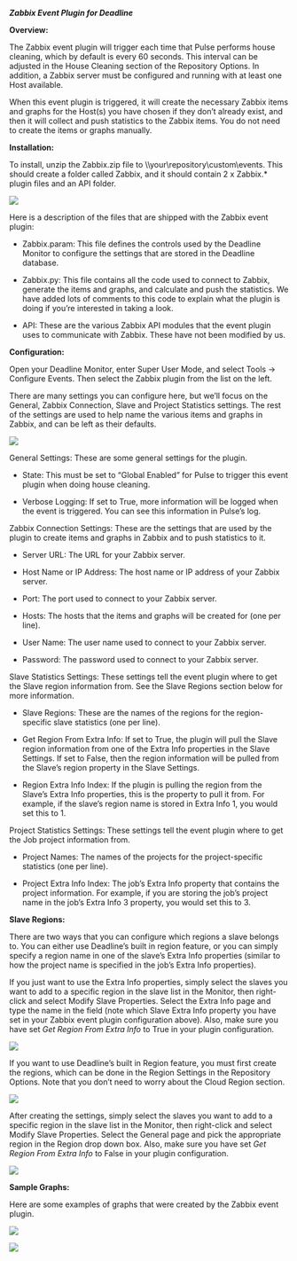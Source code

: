 ***Zabbix Event Plugin for Deadline***

**Overview:**

The Zabbix event plugin will trigger each time that Pulse performs house
cleaning, which by default is every 60 seconds. This interval can be
adjusted in the House Cleaning section of the Repository Options. In
addition, a Zabbix server must be configured and running with at least
one Host available.

When this event plugin is triggered, it will create the necessary Zabbix
items and graphs for the Host(s) you have chosen if they don’t already
exist, and then it will collect and push statistics to the Zabbix items.
You do not need to create the items or graphs manually.

**Installation:**

To install, unzip the Zabbix.zip file to
\\\\your\\repository\\custom\\events. This should create a folder called
Zabbix, and it should contain 2 x Zabbix.\* plugin files and an API
folder.

![](media/image1.png)

Here is a description of the files that are shipped with the Zabbix
event plugin:

-   Zabbix.param: This file defines the controls used by the Deadline
    Monitor to configure the settings that are stored in the
    Deadline database.

-   Zabbix.py: This file contains all the code used to connect to
    Zabbix, generate the items and graphs, and calculate and push
    the statistics. We have added lots of comments to this code to
    explain what the plugin is doing if you’re interested in taking
    a look.

-   API: These are the various Zabbix API modules that the event plugin
    uses to communicate with Zabbix. These have not been modified by us.

**Configuration:**

Open your Deadline Monitor, enter Super User Mode, and select Tools
-&gt; Configure Events. Then select the Zabbix plugin from the list on
the left.

There are many settings you can configure here, but we’ll focus on the
General, Zabbix Connection, Slave and Project Statistics settings. The
rest of the settings are used to help name the various items and graphs
in Zabbix, and can be left as their defaults.

![](media/image2.png)

General Settings: These are some general settings for the plugin.

-   State: This must be set to “Global Enabled” for Pulse to trigger
    this event plugin when doing house cleaning.

-   Verbose Logging: If set to True, more information will be logged
    when the event is triggered. You can see this information in
    Pulse’s log.

Zabbix Connection Settings: These are the settings that are used by the
plugin to create items and graphs in Zabbix and to push statistics to
it.

-   Server URL: The URL for your Zabbix server.

-   Host Name or IP Address: The host name or IP address of your
    Zabbix server.

-   Port: The port used to connect to your Zabbix server.

-   Hosts: The hosts that the items and graphs will be created for (one
    per line).

-   User Name: The user name used to connect to your Zabbix server.

-   Password: The password used to connect to your Zabbix server.

Slave Statistics Settings: These settings tell the event plugin where to
get the Slave region information from. See the Slave Regions section
below for more information.

-   Slave Regions: These are the names of the regions for the
    region-specific slave statistics (one per line).

-   Get Region From Extra Info: If set to True, the plugin will pull the
    Slave region information from one of the Extra Info properties in
    the Slave Settings. If set to False, then the region information
    will be pulled from the Slave’s region property in the
    Slave Settings.

-   Region Extra Info Index: If the plugin is pulling the region from
    the Slave’s Extra Info properties, this is the property to pull
    it from. For example, if the slave’s region name is stored in Extra
    Info 1, you would set this to 1.

Project Statistics Settings: These settings tell the event plugin where
to get the Job project information from.

-   Project Names: The names of the projects for the project-specific
    statistics (one per line).

-   Project Extra Info Index: The job’s Extra Info property that
    contains the project information. For example, if you are storing
    the job’s project name in the job’s Extra Info 3 property, you would
    set this to 3.

**Slave Regions:**

There are two ways that you can configure which regions a slave belongs
to. You can either use Deadline’s built in region feature, or you can
simply specify a region name in one of the slave’s Extra Info properties
(similar to how the project name is specified in the job’s Extra Info
properties).

If you just want to use the Extra Info properties, simply select the
slaves you want to add to a specific region in the slave list in the
Monitor, then right-click and select Modify Slave Properties. Select the
Extra Info page and type the name in the field (note which Slave Extra
Info property you have set in your Zabbix event plugin configuration
above). Also, make sure you have set *Get Region From Extra Info* to
True in your plugin configuration.

![](media/image3.png)

If you want to use Deadline’s built in Region feature, you must first
create the regions, which can be done in the Region Settings in the
Repository Options. Note that you don’t need to worry about the Cloud
Region section.

![](media/image4.png)

After creating the settings, simply select the slaves you want to add to
a specific region in the slave list in the Monitor, then right-click and
select Modify Slave Properties. Select the General page and pick the
appropriate region in the Region drop down box. Also, make sure you have
set *Get Region From Extra Info* to False in your plugin configuration.

![](media/image5.png)

**Sample Graphs:**

Here are some examples of graphs that were created by the Zabbix event
plugin.

![](media/image6.png)

![](media/image7.png)
